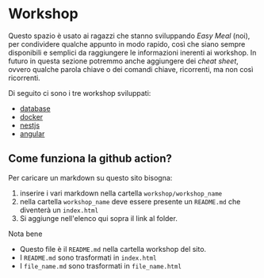 # Workshop

Questo spazio è usato ai ragazzi che stanno sviluppando _Easy Meal_ (noi), per
condividere qualche appunto in modo rapido, così che siano sempre disponibili e
semplici da raggiungere le informazioni inerenti ai workshop. In futuro in
questa sezione potremmo anche aggiungere dei _cheat sheet_, ovvero qualche
parola chiave o dei comandi chiave, ricorrenti, ma non così ricorrenti. 

Di seguito ci sono i tre workshop sviluppati:

- [database](workshop/database)
- [docker](workshop/docker)
- [nestjs](workshop/nestjs)
- [angular](workshop/angular)

## Come funziona la github action?

Per caricare un markdown su questo sito bisogna:
1. inserire i vari markdown nella cartella ``workshop/workshop_name``
1. nella cartella ``workshop_name`` deve essere presente un ``README.md`` che
  diventerà un ``index.html``
1. Si aggiunge nell'elenco qui sopra il link al folder.

Nota bene

- Questo file è il ``README.md`` nella cartella workshop del sito.
- I ``README.md`` sono trasformati in ``index.html``
- I ``file_name.md`` sono trasformati in ``file_name.html``
